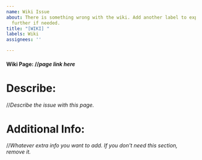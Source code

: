 ```yaml
---
name: Wiki Issue
about: There is something wrong with the wiki. Add another label to explain the issue
  further if needed.
title: "[WIKI] "
labels: Wiki
assignees: ''

---
```


#### Wiki Page: //*page link here*
# Describe:
//*Describe the issue with this page.*

# Additional Info:
//*Whatever extra info you want to add. If you don't need this section, remove it.*
